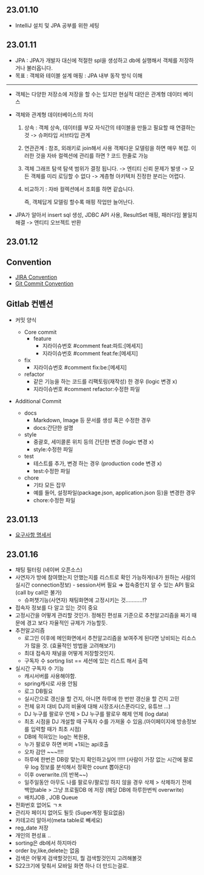 ## 23.01.10
- IntelliJ 설치 및 JPA 공부를 위한 세팅

## 23.01.11
- JPA : JPA가 개발자 대신에 적절한 spl을 생성하고 db에 실행해서 객체를 저장하거나 불러옵니다.
- 목표 : 객체와 테이블 설계 매핑
        : JPA 내부 동작 방식 이해

---

- 객체는 다양한 저장소에 저장을 할 수는 있지만 현실적 대안은 관계형 데이터 베이스
- 객체와 관계형 데이터베이스의 차이
    1. 상속 : 객체 상속, 데이터를 부모 자식간의 테이블을 만들고 필요할 때 연결하는 것 -> 슈퍼타입 서브타입 관계
    2. 연관관계 : 참조, 외래키로 join해서 사용 
        객체다운 모델링을 하면 매우 복잡. 이러한 것을 자바 컬렉션에 관리를 하면 ? 코드 한줄로 가능
    3. 객체 그래프 탐색 
        탐색 범위가 결정 됩니다. -> 엔티티 신뢰 문제가 발생 -> 모든 객체를 미리 로딩할 수 없다 -> 계층형 아키텍처 진정한 분리는 어렵다.
    4. 비교하기 : 자바 컬렉션에서 조회를 하면 같습니다. 
    
		즉, 객체답게 모델링 할수록 매핑 작업만 늘어난다.
          

- JPA가 알아서 insert sql 생성, JDBC API 사용, ResultSet 매핑, 패러다임 불일치 해결 -> 앤티티 오브젝트 반환

## 23.01.12
## Convention

- [JIRA Convention](https://lab.ssafy.com/s08-webmobile1-sub1/S08P11B301/-/wikis/Jira-Convention)
- [Git Commit Convention](https://lab.ssafy.com/s08-webmobile1-sub1/S08P11B301/-/wikis/Git-Commit-Convention)

## Gitlab 컨벤션

* 커밋 양식
  * Core commit
    * feature
      * 지라이슈번호 #comment feat:파트:\[메세지\]
      * 지라이슈번호 #comment feat:fe:\[메세지\]
  * fix
    * 지라이슈번호 #comment fix:be:\[메세지\]
  * refactor
    * 같은 기능을 하는 코드를 리팩토링(재작성) 한 경우 (logic 변경 x)
    * 지라이슈번호 #comment refactor:수정한 파일

* Additional Commit
  * docs
    * Markdown, Image 등 문서를 생성 혹은 수정한 경우
    * docs:간단한 설명
  * style
    * 중괄호, 세미콜론 위치 등의 간단한 변경 (logic 변경 x)
    * style:수정한 파일
  * test
    * 테스트를 추가, 변경 하는 경우 (production code 변경 x)
    * test:수정한 파일
  * chore
    * 기타 모든 잡무
    * 예를 들어, 설정파일(package.json, application.json 등)을 변경한 경우
    * chore:수정한 파일

## 23.01.13
- [요구사항 명세서](https://docs.google.com/spreadsheets/d/1SvHaiSLpfYrtSsCLZ3nhX-IG6ETO2vTrMs1dwcksTqo/edit#gid=0)

## 23.01.16
- 채팅 필터링 (네이버 오픈소스)
- 사연자가 방에 참여했는지 안했는지를 리스트로 확인 가능하게(내가 원하는 사람의 실시간 connection정보) - session서버 필요 ⇒ 접속중인지 알 수 있는 API 필요 (call by call은 불가)
    - 슈퍼챗기능(사연자) 채팅화면에 고정시키는 것………..!?
- 접속자 정보를 다 알고 있는 것이 중요
- 고정시간을 어떻게 관리할 것인가. 정해진 편성표 기준으로 추천알고리즘을 짜기 때문에 경고 보다 자율적인 규제가 가능할듯.
- 추천알고리즘
    - 로그인 이후에 메인화면에서 추천알고리즘을 보여주게 된다면 낭비되는 리소스가 많을 것. (효율적인 방법을 고려해보기)
    - 최대 접속자 채널을 어떻게 저장할것인지.
    - 구독자 수 sorting list == 세션에 있는 리스트 해서 출력
- 실시간 구독자 수 기능
    - 캐시서버를 사용해야함.
    - spring캐시로 사용 안됨
    - 로그 DB필요
    - 실시간으로 갱신을 할 건지, 아니면 하루에 한 번만 갱신을 할 건지 고민
    - 전체 유저 대비 DJ의 비율에 대해 시장조사(스푼라디오, 유튜브 …)
    - DJ 누구를 팔로우 언제 > DJ 누구를 팔로우 해제 언제 (log data)
    - 최초 시점을 DJ 개설할 때 구독자 수를 가져올 수 있음.(마이페이지에 방송정보를 입력할 때가 최초 시점)
    - DB에 적혀있는 log는 복원용,
    - 누가 팔로우 하면 버퍼 +1되는 api호출
    - 오차 감안 ~~~!!!!
    - 하루에 한번은 DB랑 맞는지 확인하고싶어 !!!!! (사람이 가장 없는 시간에 팔로우 log 정보를 분석해서 정확한 count 뽑아온다)
    - 이후 overwrite.(의 반복~~)
    - 일주일동안 아무도 나를 팔로우/팔로잉 하지 않을 경우 삭제 > 삭제하기 전에 백업table  > 그냥 프로필DB 에 저장 (해당 DB에 하루한번씩 overwrite)
    - 배치JOB , JOB Queue
- 전화번호 없어도 ㄱㅊ
- 관리자 페이지 없어도 될듯 (Super계정 필요없음)
- 카테고리 알아서(meta table로 빼세요)
- reg_date 저장
- 개인의 편성표 ..
- sorting은 db에서 하지마라
- order by,like,delete는 없음
- 검색은 어떻게 검색할것인지, 뭘 검색할것인지 고려해볼것
- S22크기에 맞춰서 모바일 화면 하나 더 만드는걸로.

